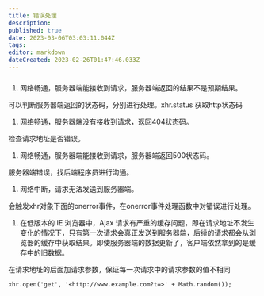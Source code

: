```yaml
---
title: 错误处理
description: 
published: true
date: 2023-03-06T03:03:11.044Z
tags: 
editor: markdown
dateCreated: 2023-02-26T01:47:46.033Z
---
```


### 

1. 网络畅通，服务器端能接收到请求，服务器端返回的结果不是预期结果。

可以判断服务器端返回的状态码，分别进行处理。xhr.status 获取http状态码

1. 网络畅通，服务器端没有接收到请求，返回404状态码。

检查请求地址是否错误。

1. 网络畅通，服务器端能接收到请求，服务器端返回500状态码。

服务器端错误，找后端程序员进行沟通。

1. 网络中断，请求无法发送到服务器端。

会触发xhr对象下面的onerror事件，在onerror事件处理函数中对错误进行处理。

1. 在低版本的 IE 浏览器中，Ajax 请求有严重的缓存问题，即在请求地址不发生变化的情况下，只有第一次请求会真正发送到服务器端，后续的请求都会从浏览器的缓存中获取结果。即使服务器端的数据更新了，客户端依然拿到的是缓存中的旧数据。

在请求地址的后面加请求参数，保证每一次请求中的请求参数的值不相同

`xhr.open('get', '<http://www.example.com?t=>' + Math.random());`